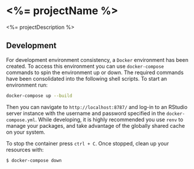# <%= projectName %>

<%= projectDescription %>

## Development

For development environment consistency, a `Docker` environment has been created.  To access this environment you can use `docker-compose` commands to spin the environment up or down.  The required commands have been consolidated into the following shell scripts.  To start an environment run:

```bash
docker-compose up --build
```

Then you can navigate to `http://localhost:8787/` and log-in to an RStudio server instance with the username and password specified in the `docker-compose.yml`.   While developing, it is highly recommended you use `renv` to manage your packages, and take advantage of the globally shared cache on your system.


To stop the container press `ctrl + C`. Once stopped, clean up your resources with:

```bash
$ docker-compose down
```